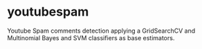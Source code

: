 # youtubespam
Youtube Spam comments detection applying a GridSearchCV and Multinomial Bayes and SVM classifiers as base estimators.
